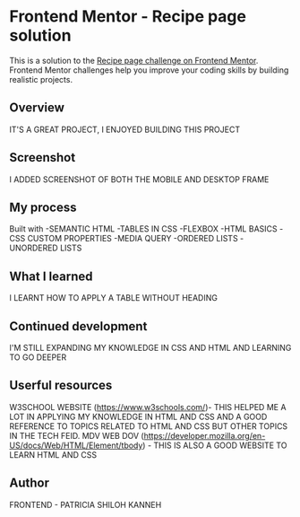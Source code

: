 # Frontend Mentor - Recipe page solution

This is a solution to the [Recipe page challenge on Frontend Mentor](https://www.frontendmentor.io/challenges/recipe-page-KiTsR8QQKm). Frontend Mentor challenges help you improve your coding skills by building realistic projects.

## Overview

IT'S A GREAT PROJECT, I ENJOYED BUILDING THIS PROJECT

## Screenshot

I ADDED SCREENSHOT OF BOTH THE MOBILE AND DESKTOP FRAME

## My process

Built with
-SEMANTIC HTML
-TABLES IN CSS
-FLEXBOX
-HTML BASICS
-CSS CUSTOM PROPERTIES
-MEDIA QUERY
-ORDERED LISTS
-UNORDERED LISTS

## What I learned

I LEARNT HOW TO APPLY A TABLE WITHOUT HEADING

## Continued development

I'M STILL EXPANDING MY KNOWLEDGE IN CSS AND HTML AND LEARNING TO GO DEEPER

## Userful resources

W3SCHOOL WEBSITE (https://www.w3schools.com/)- THIS HELPED ME A LOT IN APPLYING MY KNOWLEDGE IN HTML AND CSS AND A GOOD REFERENCE TO TOPICS RELATED TO HTML AND CSS BUT OTHER TOPICS IN THE TECH FEID. MDV WEB DOV (https://developer.mozilla.org/en-US/docs/Web/HTML/Element/tbody) - THIS IS ALSO A GOOD WEBSITE TO LEARN HTML AND CSS

## Author

FRONTEND - PATRICIA SHILOH KANNEH
